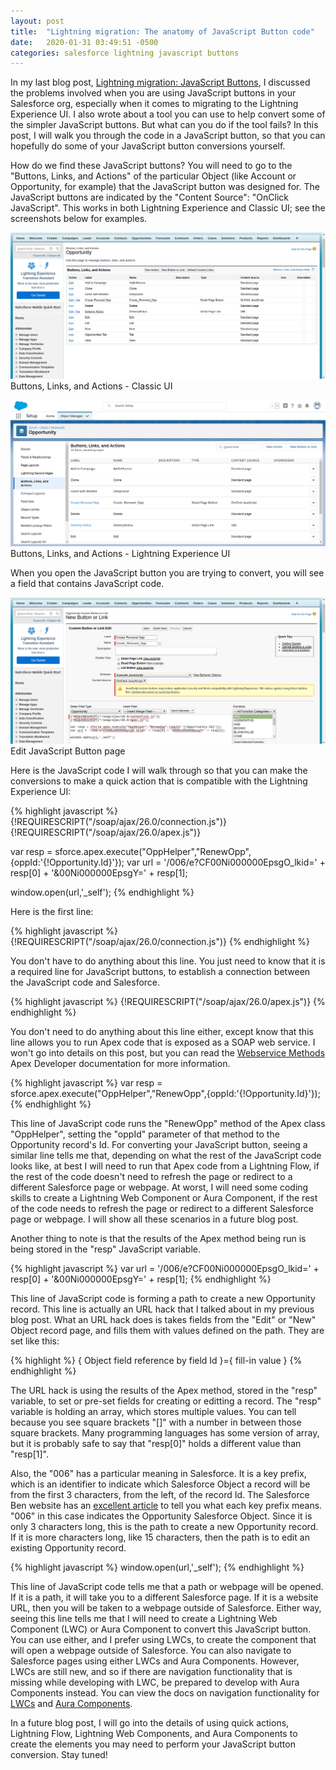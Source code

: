 ```yaml
---
layout: post
title:  "Lightning migration: The anatomy of JavaScript Button code"
date:   2020-01-31 03:49:51 -0500
categories: salesforce lightning javascript buttons
---
```

In my last blog post, [Lightning migration: JavaScript Buttons][lightning_migration_javascript_buttons], I discussed the problems involved when you are using JavaScript buttons in your Salesforce org, especially when it comes to migrating to the Lightning Experience UI. I also wrote about a tool you can use to help convert some of the simpler JavaScript buttons. But what can you do if the tool fails? In this post, I will walk you through the code in a JavaScript button, so that you can hopefully do some of your JavaScript button conversions yourself.

How do we find these JavaScript buttons? You will need to go to the "Buttons, Links, and Actions" of the particular Object (like Account or Opportunity, for example) that the JavaScript button was designed for. The JavaScript buttons are indicated by the "Content Source": "OnClick JavaScript". This works in both Lightning Experience and Classic UI; see the screenshots below for examples.

![Buttons, Links, and Actions - Classic UI](/assets/Buttons_Links_Actions-Classic.png)
Buttons, Links, and Actions - Classic UI

![Buttons, Links, and Actions - Lightning Experience UI](/assets/Buttons_Links_Actions-LightningExperience.png)
Buttons, Links, and Actions - Lightning Experience UI

When you open the JavaScript button you are trying to convert, you will see a field that contains JavaScript code.

![Edit JavaScript Button page](/assets/Edit_JavaScript_Button.png)
Edit JavaScript Button page

Here is the JavaScript code I will walk through so that you can make the conversions to make a quick action that is compatible with the Lightning Experience UI:

{% highlight javascript %}
{!REQUIRESCRIPT("/soap/ajax/26.0/connection.js")}
{!REQUIRESCRIPT("/soap/ajax/26.0/apex.js")}

var resp = sforce.apex.execute("OppHelper","RenewOpp",{oppId:'{!Opportunity.Id}'});
var url = '/006/e?CF00Ni000000EpsgO_lkid=' + resp[0] + '&00Ni000000EpsgY=' + resp[1];

window.open(url,'_self');
{% endhighlight %}

Here is the first line:

{% highlight javascript %}
{!REQUIRESCRIPT("/soap/ajax/26.0/connection.js")}
{% endhighlight %}

You don't have to do anything about this line. You just need to know that it is a required line for JavaScript buttons, to establish a connection between the JavaScript code and Salesforce.

{% highlight javascript %}
{!REQUIRESCRIPT("/soap/ajax/26.0/apex.js")}
{% endhighlight %}

You don't need to do anything about this line either, except know that this line allows you to run Apex code that is exposed as a SOAP web service. I won't go into details on this post, but you can read the [Webservice Methods][webservice_methods] Apex Developer documentation for more information.

{% highlight javascript %}
var resp = sforce.apex.execute("OppHelper","RenewOpp",{oppId:'{!Opportunity.Id}'});
{% endhighlight %}

This line of JavaScript code runs the "RenewOpp" method of the Apex class "OppHelper", setting the "oppId" parameter of that method to the Opportunity record's Id. For converting your JavaScript button, seeing a similar line tells me that, depending on what the rest of the JavaScript code looks like, at best I will need to run that Apex code from a Lightning Flow, if the rest of the code doesn't need to refresh the page or redirect to a different Salesforce page or webpage. At worst, I will need some coding skills to create a Lightning Web Component or Aura Component, if the rest of the code needs to refresh the page or redirect to a different Salesforce page or webpage. I will show all these scenarios in a future blog post.

Another thing to note is that the results of the Apex method being run is being stored in the "resp" JavaScript variable.

{% highlight javascript %}
var url = '/006/e?CF00Ni000000EpsgO_lkid=' + resp[0] + '&00Ni000000EpsgY=' + resp[1];
{% endhighlight %}

This line of JavaScript code is forming a path to create a new Opportunity record. This line is actually an URL hack that I talked about in my previous blog post. What an URL hack does is takes fields from the "Edit" or "New" Object record page, and fills them with values defined on the path. They are set like this:

{% highlight %}
{ Object field reference by field Id }={ fill-in value }
{% endhighlight %}

The URL hack is using the results of the Apex method, stored in the "resp" variable, to set or pre-set fields for creating or editting a record. The "resp" variable is holding an array, which stores multiple values. You can tell because you see square brackets "[]" with a number in between those square brackets. Many programming languages has some version of array, but it is probably safe to say that "resp[0]" holds a different value than "resp[1]".

Also, the "006" has a particular meaning in Salesforce. It is a key prefix, which is an identifier to indicate which Salesforce Object a record will be from the first 3 characters, from the left, of the record Id. The Salesforce Ben website has an [excellent article][key_prefixes] to tell you what each key prefix means. "006" in this case indicates the Opportunity Salesforce Object. Since it is only 3 characters long, this is the path to create a new Opportunity record. If it is more characters long, like 15 characters, then the path is to edit an existing Opportunity record.

{% highlight javascript %}
window.open(url,'_self');
{% endhighlight %}

This line of JavaScript code tells me that a path or webpage will be opened. If it is a path, it will take you to a different Salesforce page. If it is a website URL, then you will be taken to a webpage outside of Salesforce. Either way, seeing this line tells me that I will need to create a Lightning Web Component (LWC) or Aura Component to convert this JavaScript button. You can use either, and I prefer using LWCs, to create the component that will open a webpage outside of Salesforce. You can also navigate to Salesforce pages using either LWCs and Aura Components. However, LWCs are still new, and so if there are navigation functionality that is missing while developing with LWC, be prepared to develop with Aura Components instead. You can view the docs on navigation functionality for [LWCs][lwc_navigation] and [Aura Components][aura_navigation].

In a future blog post, I will go into the details of using quick actions, Lightning Flow, Lightning Web Components, and Aura Components to create the elements you may need to perform your JavaScript button conversion. Stay tuned!

[lightning_migration_javascript_buttons]: http://edsfocci.github.io/salesforce/lightning/javascript/buttons/2019/10/21/lightning-migration-javascript-buttons.html
[webservice_methods]: https://developer.salesforce.com/docs/atlas.en-us.apexcode.meta/apexcode/apex_web_services_methods.htm
[key_prefixes]: https://www.salesforceben.com/salesforce-object-key-prefix-list/
[lwc_navigation]: https://developer.salesforce.com/docs/component-library/bundle/lightning-navigation/documentation
[aura_navigation]: https://developer.salesforce.com/docs/component-library/bundle/lightning:navigation/documentation

